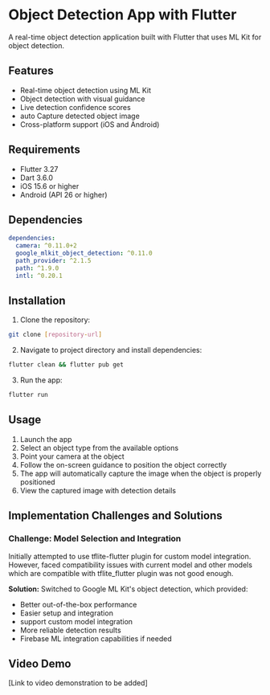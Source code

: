 # Object Detection App with Flutter

A real-time object detection application built with Flutter that uses ML Kit for object detection.

## Features

- Real-time object detection using ML Kit
- Object detection with visual guidance
- Live detection confidence scores
- auto Capture detected object image
- Cross-platform support (iOS and Android)

## Requirements

- Flutter 3.27
- Dart 3.6.0
- iOS 15.6 or higher
- Android (API 26 or higher)

## Dependencies

```yaml
dependencies:
  camera: ^0.11.0+2
  google_mlkit_object_detection: ^0.11.0
  path_provider: ^2.1.5
  path: ^1.9.0
  intl: ^0.20.1
```

## Installation

1. Clone the repository:
```bash
git clone [repository-url]
```

2. Navigate to project directory and install dependencies:
```bash
flutter clean && flutter pub get
```

3. Run the app:
```bash
flutter run
```

## Usage

1. Launch the app
2. Select an object type from the available options
3. Point your camera at the object
4. Follow the on-screen guidance to position the object correctly
5. The app will automatically capture the image when the object is properly positioned
6. View the captured image with detection details

## Implementation Challenges and Solutions

### Challenge: Model Selection and Integration
Initially attempted to use tflite-flutter plugin for custom model integration. However, faced compatibility issues with current model and other models which are compatible with tflite_flutter plugin was not good enough.

**Solution:** Switched to Google ML Kit's object detection, which provided:
- Better out-of-the-box performance
- Easier setup and integration
- support custom model integration
- More reliable detection results
- Firebase ML integration capabilities if needed


## Video Demo

[Link to video demonstration to be added]
